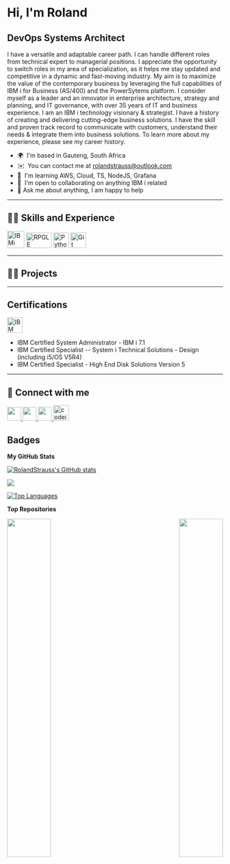 # Hi, I'm Roland

DevOps Systems Architect
------------------------

I have a versatile and adaptable career path. I can handle different roles from technical expert to managerial positions. I appreciate the opportunity to switch roles in my area of specialization, as it helps me stay updated and competitive in a dynamic and fast-moving industry. My aim is to maximize the value of the contemporary business by leveraging the full capabilities of IBM i for Business (AS/400) and the PowerSytems platform. I consider myself as a leader and an innovator in enterprise architecture, strategy and planning, and IT governance, with over 35 years of IT and business experience. I am an IBM i technology visionary & strategist. I have a history of creating and delivering cutting-edge business solutions. I have the skill and proven track record to communicate with customers, understand their needs & integrate them into business solutions. To learn more about my experience, please see my career history.

*   🌍  I'm based in Gauteng, South Africa
*   ✉️  You can contact me at [rolandstrauss@outlook.com](mailto:rolandstrauss@outlook.com)
*   🧠  I'm learning AWS, Cloud, TS, NodeJS, Grafana
*   🤝  I'm open to collaborating on anything IBM i related
*   💬  Ask me about anything, I am happy to help

------------------------
## 👨‍🎓 Skills and Experience

<p align="left">
<a href="https://www.ibm.com/products/ibm-i" target="_blank" rel="noreferrer"><img src="https://upload.wikimedia.org/wikipedia/commons/9/9d/IBM_i_logo_%282021%29.svg" width="40" height="40" alt="IBMi" /></a> 
<a href="https://en.wikipedia.org/wiki/IBM_RPG" target="_blank" rel="noreferrer"><img src="https://w7.pngwing.com/pngs/91/475/png-transparent-ibm-i-ibm-rpg-ibm-power-systems-program-temporary-fix-ibm-angle-triangle-logo.png" width="60" height="36" alt="RPGLE" /></a>
<a href="https://www.python.org/" target="_blank" rel="noreferrer"><img src="https://raw.githubusercontent.com/danielcranney/readme-generator/main/public/icons/skills/python-colored.svg" width="36" height="36" alt="Python" /></a>
<a href="https://git-scm.com/" target="_blank" rel="noreferrer"><img src="https://raw.githubusercontent.com/danielcranney/readme-generator/main/public/icons/skills/git-colored.svg" width="36" height="36" alt="Git" /></a>
</p>

------------------------
## 👨‍💻 Projects

------------------------
## Certifications
<a href="https://codeium.com/profile/rolandstrauss" target="_blank" rel="noreferrer"><img src="https://github.com/RolandStrauss/RolandStrauss/blob/main/Advanced_Certified_Emblem.png" width="36" height="36" alt="IBM Certification" /></a>
* IBM Certified System Administrator - IBM i 7.1
* IBM Certified Specialist -- System i Technical Solutions - Design (including i5/OS V5R4)
* IBM Certified Specialist - High End Disk Solutions Version 5

------------------------
## 🤳 Connect with me

<p align="left"> 
  <a href="https://www.github.com/RolandStraus" target="_blank" rel="noreferrer"> <picture> <source media="(prefers-color-scheme: dark)" srcset="https://raw.githubusercontent.com/danielcranney/readme-generator/main/public/icons/socials/github-dark.svg" /> <source media="(prefers-color-scheme: light)" srcset="https://raw.githubusercontent.com/danielcranney/readme-generator/main/public/icons/socials/github.svg" /> <img src="https://raw.githubusercontent.com/danielcranney/readme-generator/main/public/icons/socials/github.svg" width="32" height="32" /> </picture> </a> 
  <a href="https://www.linkedin.com/in/rolandstrauss" target="_blank" rel="noreferrer"> <picture> <source media="(prefers-color-scheme: dark)" srcset="https://raw.githubusercontent.com/danielcranney/readme-generator/main/public/icons/socials/linkedin-dark.svg" /> <source media="(prefers-color-scheme: light)" srcset="https://raw.githubusercontent.com/danielcranney/readme-generator/main/public/icons/socials/linkedin.svg" /> <img src="https://raw.githubusercontent.com/danielcranney/readme-generator/main/public/icons/socials/linkedin.svg" width="32" height="32" /> </picture> </a> 
  <a href="https://www.x.com/RolandHStrauss" target="_blank" rel="noreferrer"> <picture> <source media="(prefers-color-scheme: dark)" srcset="https://raw.githubusercontent.com/danielcranney/readme-generator/main/public/icons/socials/twitter-dark.svg" /> <source media="(prefers-color-scheme: light)" srcset="https://raw.githubusercontent.com/danielcranney/readme-generator/main/public/icons/socials/twitter.svg" /> <img src="https://raw.githubusercontent.com/danielcranney/readme-generator/main/public/icons/socials/twitter.svg" width="32" height="32" /> </picture> </a>
  <a href="https://codeium.com/profile/rolandstrauss" target="_blank" rel="noreferrer"><img src="https://github.com/RolandStrauss/RolandStrauss/blob/main/codeium.jpeg" width="36" height="36" alt="codeium" /></a>
</p>

## Badges
<b>My GitHub Stats</b>

<a href="http://www.github.com/RolandStrauss"><img src="https://github-readme-stats.vercel.app/api?username=RolandStrauss&show_icons=true&hide=&count_private=true&title_color=0891b2&text_color=ffffff&icon_color=0891b2&bg_color=1c1917&hide_border=true&show_icons=true" alt="RolandStrauss's GitHub stats" /></a>

<a href="http://www.github.com/RolandStrauss"><img src="https://github-readme-streak-stats.herokuapp.com/?user=RolandStrauss&stroke=ffffff&background=1c1917&ring=0891b2&fire=0891b2&currStreakNum=ffffff&currStreakLabel=0891b2&sideNums=ffffff&sideLabels=ffffff&dates=ffffff&hide_border=true" /></a>

<!-- <a href="http://www.github.com/RolandStrauss"><img src="https://github-readme-activity-graph.cyclic.app/graph?username=RolandStrauss&bg_color=1c1917&color=ffffff&line=0891b2&point=ffffff&area_color=1c1917&area=true&hide_border=true&custom_title=GitHub%20Commits%20Graph" alt="GitHub Commits Graph" /></a> -->

<a href="https://github.com/RolandStrauss" align="left"><img src="https://github-readme-stats.vercel.app/api/top-langs/?username=RolandStrauss&langs_count=10&title_color=0891b2&text_color=ffffff&icon_color=0891b2&bg_color=1c1917&hide_border=true&locale=en&custom_title=Top%20%Languages" alt="Top Languages" /></a>

<b>Top Repositories</b>

<div width="100%" align="center">
  <a href="https://github.com/RolandStrauss/IBM-i-build-tool" align="left"><img align="left" width="45%" src="https://github-readme-stats.vercel.app/api/pin/?username=RolandStrauss&repo=IBM-i-build-tool&title_color=0891b2&text_color=ffffff&icon_color=0891b2&bg_color=1c1917&hide_border=true&locale=en" /></a>
  <a href="https://github.com/RolandStrauss/srvxls" align="right"><img align="right" width="45%" src="https://github-readme-stats.vercel.app/api/pin/?username=RolandStrauss&repo=srvxls&title_color=0891b2&text_color=ffffff&icon_color=0891b2&bg_color=1c1917&hide_border=true&locale=en" /></a>
</div>

<br /><br /><br /><br /><br /><br /><br />
